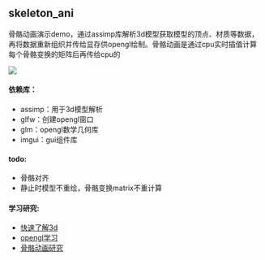 ## skeleton_ani
骨骼动画演示demo，通过assimp库解析3d模型获取模型的顶点、材质等数据，再将数据重新组织并传给显存供opengl绘制。骨骼动画是通过cpu实时插值计算每个骨骼变换的矩阵后再传给cpu的

![](http://cc.fp.ps.netease.com/file/60701614143cfa6b4daecf88ywbwqXRB03)

#### 依赖库：
* assimp：用于3d模型解析
* glfw：创建opengl窗口
* glm：opengl数学几何库
* imgui：gui组件库

#### todo:

*  骨骼对齐
*  静止时模型不重绘，骨骼变换matrix不重计算


#### 学习研究:
*  [快速了解3d](https://git-cc.nie.netease.com/pc/skeleton_ani/blob/master/doc/%E5%BF%AB%E9%80%9F%E4%BA%86%E8%A7%A33d.md)
*  [opengl学习](https://learnopengl-cn.github.io/)
*  [骨骼动画研究](https://git-cc.nie.netease.com/pc/skeleton_ani/blob/master/doc/%E9%AA%A8%E9%AA%BC%E5%8A%A8%E7%94%BB%E7%A0%94%E7%A9%B6.md)